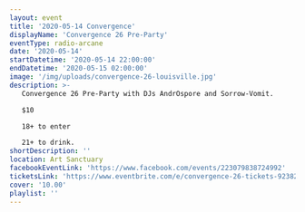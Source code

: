 ```yaml
---
layout: event
title: '2020-05-14 Convergence'
displayName: 'Convergence 26 Pre-Party'
eventType: radio-arcane
date: '2020-05-14'
startDatetime: '2020-05-14 22:00:00'
endDatetime: '2020-05-15 02:00:00'
image: '/img/uploads/convergence-26-louisville.jpg'
description: >-
   Convergence 26 Pre-Party with DJs AndrOspore and Sorrow-Vomit.

   $10  

   18+ to enter  

   21+ to drink.
shortDescription: ''
location: Art Sanctuary
facebookEventLink: 'https://www.facebook.com/events/223079838724992'
ticketsLink: 'https://www.eventbrite.com/e/convergence-26-tickets-92382830533'
cover: '10.00'
playlist: ''
---
```


